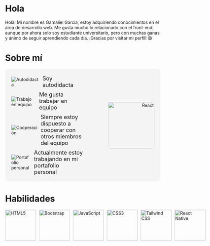 # Hola <Desarrolladores/>

Hola! Mi nombre es Gamaliel Garcia, estoy adquiriendo conocimientos en el área de desarrollo web. Me gusta mucho lo relacionado con el front-end, aunque por ahora solo soy estudiante universitario, pero con muchas ganas y ánimo de seguir aprendiendo cada día. ¡Gracias por visitar mi perfil! 😄

# Sobre mí

<div style="display: flex; align-items: center; justify-content: space-between; padding: 20px; background-color: #f4f4f4; border-radius: 10px;">
  <div style="flex: 1;">
    <ul style="list-style-type: none; padding: 0; margin: 0;">
      <li style="display: flex; align-items: center; margin-bottom: 10px;">
        <img src="https://img.icons8.com/color/24/000000/book.png" alt="Autodidacta" style="margin-right: 10px; vertical-align: middle; margin-top: 2px;"> 
        <span style="font-size: 18px;">Soy autodidacta</span>
      </li>
      <li style="display: flex; align-items: center; margin-bottom: 10px;">
        <img src="https://img.icons8.com/color/24/000000/teamwork.png" alt="Trabajo en equipo" style="margin-right: 10px; vertical-align: middle; margin-top: 5px;"> 
        <span style="font-size: 18px;">Me gusta trabajar en equipo</span>
      </li>
      <li style="display: flex; align-items: center; margin-bottom: 10px;">
        <img src="https://img.icons8.com/color/24/000000/handshake.png" alt="Cooperación" style="margin-right: 10px; vertical-align: middle; margin-top: 2px;"> 
        <span style="font-size: 18px;">Siempre estoy dispuesto a cooperar con otros miembros del equipo</span>
      </li>
      <li style="display: flex; align-items: center;">
        <img src="https://img.icons8.com/color/24/000000/telescope.png" alt="Portafolio personal" style="margin-right: 10px; vertical-align: middle; margin-top: 2px;"> 
        <span style="font-size: 18px;">Actualmente estoy trabajando en mi portafolio personal</span>
      </li>
    </ul>
  </div>
  <div style="flex: 1; text-align: right;">
    <img src="https://upload.wikimedia.org/wikipedia/commons/a/a7/React-icon.svg" alt="React" width="150" style="border-radius: 8px;">
  </div>
</div>



# Habilidades

<div style="display: flex; align-items: center;">
  <!-- HTML5 -->
  <img src="https://upload.wikimedia.org/wikipedia/commons/6/61/HTML5_logo_and_wordmark.svg" alt="HTML5" width="100" height="100" style="object-fit: contain; margin-right: 10px;">
  
  <!-- Bootstrap -->
  <img src="https://upload.wikimedia.org/wikipedia/commons/b/b2/Bootstrap_logo.svg" alt="Bootstrap" width="100" height="100" style="object-fit: contain; margin-right: 10px;">
  
  <!-- JavaScript -->
  <img src="https://upload.wikimedia.org/wikipedia/commons/6/6a/JavaScript-logo.png" alt="JavaScript" width="100" height="100" style="object-fit: contain; margin-right: 10px;">
  
  <!-- CSS3 -->
  <img src="https://upload.wikimedia.org/wikipedia/commons/d/d5/CSS3_logo_and_wordmark.svg" alt="CSS3" width="100" height="100" style="object-fit: contain; margin-right: 10px;">
  
  <!-- Tailwind CSS -->
  <img src="https://upload.wikimedia.org/wikipedia/commons/d/d5/Tailwind_CSS_Logo.svg" alt="Tailwind CSS" width="100" height="100" style="object-fit: contain; margin-right: 10px;">
  
  <!-- React Native -->
  <img src="https://upload.wikimedia.org/wikipedia/commons/a/a7/React-icon.svg" alt="React Native" width="100" height="100" style="object-fit: contain; margin-right: 10px;">
</div>


